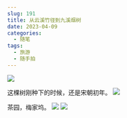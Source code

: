 ```yaml
---
slug: 191
title: 从云溪竹径到九溪烟树
date: 2023-04-09
categories: 
  - 随笔
tags: 
  - 旅游
  - 随手拍
---
```


![](https://img.zburu.com/i/2023/04/09/6432b7a078896.webp)

这棵树刚种下的时候，还是宋朝初年。
![](https://img.zburu.com/i/2023/04/09/6432315a727fa.webp)

茶园，梅家坞。
![](https://img.zburu.com/i/2023/04/09/643234a9762e9.webp)
![](https://img.zburu.com/i/2023/04/09/643234a9aedfb.webp)